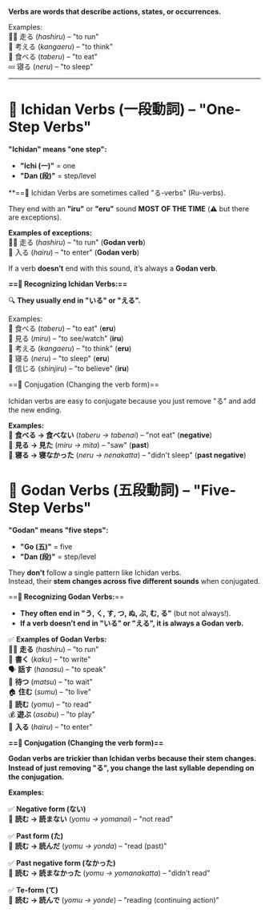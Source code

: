 
**Verbs are words that describe actions, states, or occurrences.**

Examples:  
🏃‍♂️ 走る (_hashiru_) – "to run"  
🧠 考える (_kangaeru_) – "to think"  
🍣 食べる (_taberu_) – "to eat"  
💤 寝る (_neru_) – "to sleep"

---

#  **🔹 Ichidan Verbs (一段動詞) – "One-Step Verbs"**

**"Ichidan" means "one step":**

- **"Ichi (一)"** = one
- **"Dan (段)"** = step/level

**==🔹 Ichidan Verbs are sometimes called "る-verbs" (Ru-verbs).

They end with an **"iru"** or **"eru"** sound 
**MOST OF THE TIME**  (⚠️ but there are exceptions).

**Examples of exceptions:**  
🏃‍♂️ 走る (_hashiru_) – "to run" (**Godan verb**)  
🚪 入る (_hairu_) – "to enter" (**Godan verb**)

If a verb **doesn’t** end with this sound, it’s always a **Godan verb**.

**==🔹 Recognizing Ichidan Verbs:==**

🔍 **They usually end in "いる" or "える".**

Examples:  
🍣 食べる (_taberu_) – "to eat" (**eru**)  
👀 見る (_miru_) – "to see/watch" (**iru**)  
🧠 考える (_kangaeru_) – "to think" (**eru**)  
🛌 寝る (_neru_) – "to sleep" (**eru**)  
🌸 信じる (_shinjiru_) – "to believe" (**iru**)

==🔹 Conjugation (Changing the verb form)==

Ichidan verbs are easy to conjugate because you just remove "る" and add the new ending.

**Examples:**  
🍣 **食べる → 食べない** (_taberu → tabenai_) – "not eat" (**negative**)  
👀 **見る → 見た** (_miru → mita_) – "saw" (**past**)  
🛌 **寝る → 寝なかった** (_neru → nenakatta_) – "didn't sleep" (**past negative**)

# **🔹 Godan Verbs (五段動詞) – "Five-Step Verbs"**

**"Godan" means "five steps":**

- **"Go (五)"** = five
- **"Dan (段)"** = step/level

They **don’t** follow a single pattern like Ichidan verbs.  
Instead, their **stem changes across five different sounds** when conjugated.

==**🔹 Recognizing Godan Verbs:**==

- **They often end in "う, く, す, つ, ぬ, ぶ, む, る"** (but not always!).
- **If a verb doesn’t end in "いる" or "える", it is always a Godan verb.**

✅ **Examples of Godan Verbs:**  
🏃‍♂️ **走る** (_hashiru_) – "to run"  
📝 **書く** (_kaku_) – "to write"  
🗣 **話す** (_hanasu_) – "to speak"  
🐶 **待つ** (_matsu_) – "to wait"  
🏠 **住む** (_sumu_) – "to live"  
📖 **読む** (_yomu_) – "to read"  
💰 **遊ぶ** (_asobu_) – "to play"  
🚪 **入る** (_hairu_) – "to enter"


**==🔹 Conjugation (Changing the verb form)==**

**Godan verbs are trickier than Ichidan verbs because their stem changes.**  
**Instead of just removing "る", you change the last syllable depending on the conjugation.**

**Examples:**

✅ **Negative form (ない)**  
📖 **読む → 読まない** (_yomu → yomanai_) – "not read"

✅ **Past form (た)**  
📖 **読む → 読んだ** (_yomu → yonda_) – "read (past)"

✅ **Past negative form (なかった)**  
📖 **読む → 読まなかった** (_yomu → yomanakatta_) – "didn’t read"

✅ **Te-form (て)**  
📖 **読む → 読んで** (_yomu → yonde_) – "reading (continuing action)"
